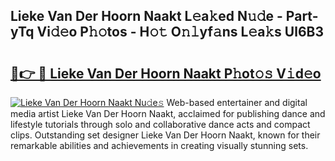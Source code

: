 ## Lieke Van Der Hoorn Naakt L𝚎a𝚔ed N𝚞𝚍e - Part-yTq Vi𝚍𝚎o P𝚑𝚘tos - H𝚘𝚝 O𝚗𝚕yf𝚊ns L𝚎a𝚔s Ul6B3

# <h2><a href="http://kf38ycw.oniu.top/?m=Lieke+Van+Der+Hoorn+Naakt">🔗👉 🔴 Lieke Van Der Hoorn Naakt P𝚑ot𝚘𝚜 V𝚒d𝚎o</a></h2>

[![Lieke Van Der Hoorn Naakt Nu𝚍e𝚜](https://i.imgur.com/0qMVB7G.gif)](http://kf38ycw.oniu.top/?m=Lieke+Van+Der+Hoorn+Naakt)
Web-based entertainer and digital media artist Lieke Van Der Hoorn Naakt, acclaimed for publishing dance and lifestyle tutorials through solo and collaborative dance acts and compact clips. Outstanding set designer Lieke Van Der Hoorn Naakt, known for their remarkable abilities and achievements in creating visually stunning sets.  
